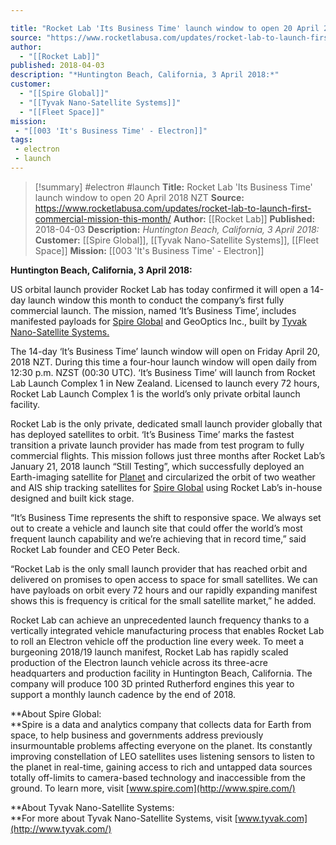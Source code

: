 ```yaml
---

title: "Rocket Lab 'Its Business Time' launch window to open 20 April 2018 NZT "
source: "https://www.rocketlabusa.com/updates/rocket-lab-to-launch-first-commercial-mission-this-month/"
author:
  - "[[Rocket Lab]]"
published: 2018-04-03
description: "*Huntington Beach, California, 3 April 2018:*"
customer:
  - "[[Spire Global]]"
  - "[[Tyvak Nano-Satellite Systems]]"
  - "[[Fleet Space]]"
mission:
 - "[[003 'It's Business Time' - Electron]]"
tags:
 - electron
 - launch
---
```

>[!summary]
#electron #launch
**Title:** Rocket Lab 'Its Business Time' launch window to open 20 April 2018 NZT 
**Source:** https://www.rocketlabusa.com/updates/rocket-lab-to-launch-first-commercial-mission-this-month/
**Author:** [[Rocket Lab]]
**Published:** 2018-04-03
**Description:** *Huntington Beach, California, 3 April 2018:*
**Customer:** [[Spire Global]], [[Tyvak Nano-Satellite Systems]], [[Fleet Space]]
**Mission:** [[003 'It's Business Time' - Electron]]

**Huntington Beach, California, 3 April 2018:**

US orbital launch provider Rocket Lab has today confirmed it will open a 14-day launch window this month to conduct the company’s first fully commercial launch. The mission, named ‘It’s Business Time’, includes manifested payloads for [Spire Global](https://spire.com/) and GeoOptics Inc., built by [Tyvak Nano-Satellite Systems.](http://www.tyvak.com/)

The 14-day ‘It’s Business Time’ launch window will open on Friday April 20, 2018 NZT. During this time a four-hour launch window will open daily from 12:30 p.m. NZST (00:30 UTC). ‘It’s Business Time’ will launch from Rocket Lab Launch Complex 1 in New Zealand. Licensed to launch every 72 hours, Rocket Lab Launch Complex 1 is the world’s only private orbital launch facility.

Rocket Lab is the only private, dedicated small launch provider globally that has deployed satellites to orbit. ‘It’s Business Time’ marks the fastest transition a private launch provider has made from test program to fully commercial flights. This mission follows just three months after Rocket Lab’s January 21, 2018 launch “Still Testing”, which successfully deployed an Earth-imaging satellite for [Planet](https://www.planet.com/) and circularized the orbit of two weather and AIS ship tracking satellites for [Spire Global](https://spire.com/) using Rocket Lab’s in-house designed and built kick stage.

“It’s Business Time represents the shift to responsive space. We always set out to create a vehicle and launch site that could offer the world’s most frequent launch capability and we’re achieving that in record time,” said Rocket Lab founder and CEO Peter Beck.

“Rocket Lab is the only small launch provider that has reached orbit and delivered on promises to open access to space for small satellites. We can have payloads on orbit every 72 hours and our rapidly expanding manifest shows this is frequency is critical for the small satellite market,” he added.

Rocket Lab can achieve an unprecedented launch frequency thanks to a vertically integrated vehicle manufacturing process that enables Rocket Lab to roll an Electron vehicle off the production line every week. To meet a burgeoning 2018/19 launch manifest, Rocket Lab has rapidly scaled production of the Electron launch vehicle across its three-acre headquarters and production facility in Huntington Beach, California. The company will produce 100 3D printed Rutherford engines this year to support a monthly launch cadence by the end of 2018.

**About Spire Global:  
**Spire is a data and analytics company that collects data for Earth from space, to help business and governments address previously insurmountable problems affecting everyone on the planet. Its constantly improving constellation of LEO satellites uses listening sensors to listen to the planet in real-time, gaining access to rich and untapped data sources totally off-limits to camera-based technology and inaccessible from the ground. To learn more, visit [www.spire.com](http://www.spire.com/)

**About Tyvak Nano-Satellite Systems:  
**For more about Tyvak Nano-Satellite Systems, visit [www.tyvak.com](http://www.tyvak.com/)